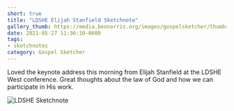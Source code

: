 ```yaml
---
short: true
title: "LDSHE Elijah Stanfield Sketchnote"
gallery_thumb: https://media.bennorris.org/images/gospelsketcher/thumbs/may-21-ldshe-stanfield.jpg
date: 2021-05-27 11:36:10-0600
tags:
- sketchnotes
category: Gospel Sketcher
---
```


Loved the keynote address this morning from Elijah Stanfield at the LDSHE West conference. Great thoughts about the law of God and how we can participate in His work.

![LDSHE Sketchnote](https://media.bennorris.org/images/gospelsketcher/general/may-21-ldshe-stanfield.jpg)
